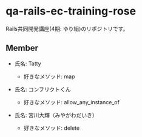 # qa-rails-ec-training-rose
Rails共同開発講座(4期: ゆり組)のリポジトリです。

## Member
- 氏名: Tatty
  - 好きなメソッド: map
- 氏名: コンフリクトくん
  - 好きなメソッド: allow_any_instance_of

- 氏名: 宮川大輝（みやがわだいき）
  - 好きなメソッド: delete
